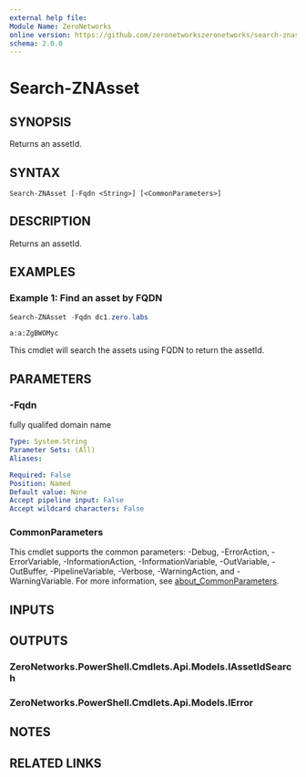 ```yaml
---
external help file:
Module Name: ZeroNetworks
online version: https://github.com/zeronetworkszeronetworks/search-znasset
schema: 2.0.0
---
```


# Search-ZNAsset

## SYNOPSIS
Returns an assetId.

## SYNTAX

```
Search-ZNAsset [-Fqdn <String>] [<CommonParameters>]
```

## DESCRIPTION
Returns an assetId.

## EXAMPLES

### Example 1: Find an asset by FQDN
```powershell
Search-ZNAsset -Fqdn dc1.zero.labs
```

```output
a:a:ZgBWOMyc
```

This cmdlet will search the assets using FQDN to return the assetId.

## PARAMETERS

### -Fqdn
fully qualifed domain name

```yaml
Type: System.String
Parameter Sets: (All)
Aliases:

Required: False
Position: Named
Default value: None
Accept pipeline input: False
Accept wildcard characters: False
```

### CommonParameters
This cmdlet supports the common parameters: -Debug, -ErrorAction, -ErrorVariable, -InformationAction, -InformationVariable, -OutVariable, -OutBuffer, -PipelineVariable, -Verbose, -WarningAction, and -WarningVariable. For more information, see [about_CommonParameters](http://go.microsoft.com/fwlink/?LinkID=113216).

## INPUTS

## OUTPUTS

### ZeroNetworks.PowerShell.Cmdlets.Api.Models.IAssetIdSearch

### ZeroNetworks.PowerShell.Cmdlets.Api.Models.IError

## NOTES

## RELATED LINKS

